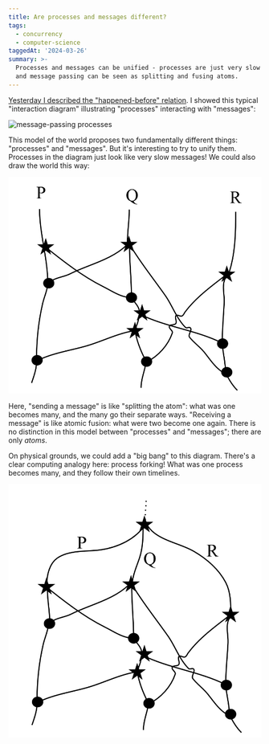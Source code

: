 ```yaml
---
title: Are processes and messages different?
tags:
  - concurrency
  - computer-science
taggedAt: '2024-03-26'
summary: >-
  Processes and messages can be unified - processes are just very slow messages,
  and message passing can be seen as splitting and fusing atoms.
---
```


[Yesterday I described the "happened-before" relation](/2017/02/10/happened-before/). I showed this typical "interaction diagram" illustrating "processes" interacting with "messages":

![message-passing processes](/assets/2017-02-10-happened-before/message-passing-processes.png)

This model of the world proposes two fundamentally different things: "processes" and "messages". But it's interesting to try to unify them. Processes in the diagram just look like very slow messages! We could also draw the world this way:

![processes and messages](./processes-and-messages.png)

Here, "sending a message" is like "splitting the atom": what was one becomes many, and the many go their separate ways. "Receiving a message" is like atomic fusion: what were two become one again. There is no distinction in this model between "processes" and "messages"; there are only _atoms_.

On physical grounds, we could add a "big bang" to this diagram. There's a clear computing analogy here: process forking! What was one process becomes many, and they follow their own timelines.

![processes and messages with big bang](./big-bang.png)
